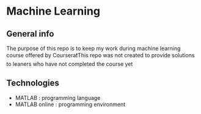 # Machine Learning

## General info
The purpose of this repo is to keep my work during machine learning course offered by Coursera❗This repo was not created to provide solutions to leaners who have not completed the course yet

## Technologies
- MATLAB : programming language
- MATLAB online : programming environment
